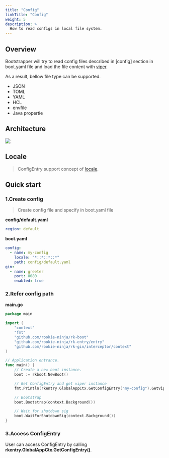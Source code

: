 ```yaml
---
title: "Config"
linkTitle: "Config"
weight: 5
description: >
  How to read configs in local file system.
---
```


## Overview
Bootstrapper will try to read config files described in [config] section in boot.yaml file and load the file content with [viper](https://github.com/spf13/viper).

As a result, bellow file type can be supported.
- JSON
- TOML
- YAML
- HCL
- envfile
- Java propertie

## Architecture
![](/bootstrapper/user-guide/gin-golang/advanced/config-arch.png)

## Locale
> ConfigEntry support concept of [locale](/docs/bootstrapper/user-guide/gin-golang/advanced/locale/).

## Quick start
### 1.Create config
> Create config file and specify in boot.yaml file

**config/default.yaml**
```yaml
region: default
```
**boot.yaml**
```yaml
config:
  - name: my-config
    locale: "*::*::*::*"
    path: config/default.yaml
gin:
  - name: greeter
    port: 8080
    enabled: true
```

### 2.Refer config path
**main.go**
```go
package main

import (
	"context"
	"fmt"
	"github.com/rookie-ninja/rk-boot"
	"github.com/rookie-ninja/rk-entry/entry"
	"github.com/rookie-ninja/rk-gin/interceptor/context"
)

// Application entrance.
func main() {
	// Create a new boot instance.
	boot := rkboot.NewBoot()

	// Get ConfigEntry and get viper instance
	fmt.Println(rkentry.GlobalAppCtx.GetConfigEntry("my-config").GetViper().GetString("region"))

	// Bootstrap
	boot.Bootstrap(context.Background())

	// Wait for shutdown sig
	boot.WaitForShutdownSig(context.Background())
}
```

### 3.Access ConfigEntry
User can access ConfigEntry by calling **rkentry.GlobalAppCtx.GetConfigEntry()**.

